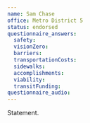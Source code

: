 ```yaml
---
name: Sam Chase
office: Metro District 5
status: endorsed
questionnaire_answers:
  safety:
  visionZero:
  barriers:
  transportationCosts:
  sidewalks:
  accomplishments:
  viability:
  transitFunding:
questionnaire_audio:
---
```


Statement.
